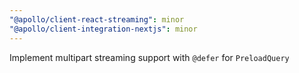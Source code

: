 ```yaml
---
"@apollo/client-react-streaming": minor
"@apollo/client-integration-nextjs": minor
---
```


Implement multipart streaming support with `@defer` for `PreloadQuery`
